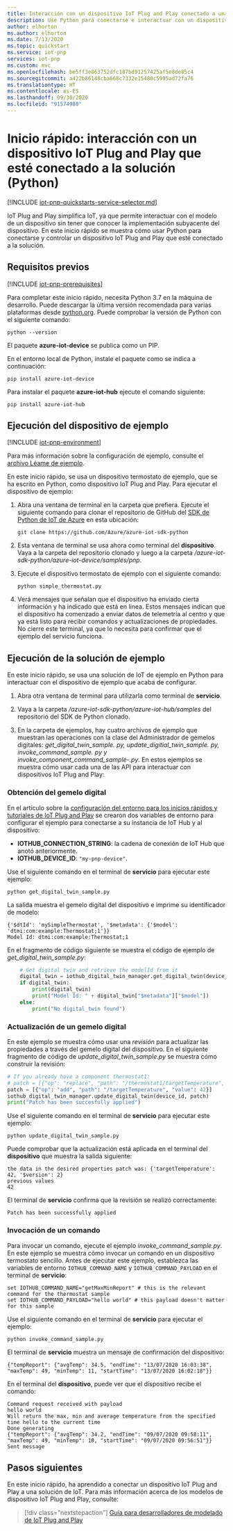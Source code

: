 ```yaml
---
title: Interacción con un dispositivo IoT Plug and Play conectado a una solución de Azure IoT (Python) | Microsoft Docs
description: Use Python para conectarse e interactuar con un dispositivo IoT Plug and Play (versión preliminar) que esté conectado a su solución de Azure IoT.
author: elhorton
ms.author: elhorton
ms.date: 7/13/2020
ms.topic: quickstart
ms.service: iot-pnp
services: iot-pnp
ms.custom: mvc
ms.openlocfilehash: be5ff3e863752dfc187bd91257425af5e8de85c4
ms.sourcegitcommit: a422b86148cba668c7332e15480c5995ad72fa76
ms.translationtype: HT
ms.contentlocale: es-ES
ms.lasthandoff: 09/30/2020
ms.locfileid: "91574980"
---
```

# <a name="quickstart-interact-with-an-iot-plug-and-play-device-thats-connected-to-your-solution-python"></a>Inicio rápido: interacción con un dispositivo IoT Plug and Play que esté conectado a la solución (Python)

[!INCLUDE [iot-pnp-quickstarts-service-selector.md](../../includes/iot-pnp-quickstarts-service-selector.md)]

IoT Plug and Play simplifica IoT, ya que permite interactuar con el modelo de un dispositivo sin tener que conocer la implementación subyacente del dispositivo. En este inicio rápido se muestra cómo usar Python para conectarse y controlar un dispositivo IoT Plug and Play que esté conectado a la solución.

## <a name="prerequisites"></a>Requisitos previos

[!INCLUDE [iot-pnp-prerequisites](../../includes/iot-pnp-prerequisites.md)]

Para completar este inicio rápido, necesita Python 3.7 en la máquina de desarrollo. Puede descargar la última versión recomendada para varias plataformas desde [python.org](https://www.python.org/). Puede comprobar la versión de Python con el siguiente comando:  

```cmd/sh
python --version
```

El paquete **azure-iot-device** se publica como un PIP.

En el entorno local de Python, instale el paquete como se indica a continuación:

```cmd/sh
pip install azure-iot-device
```

Para instalar el paquete **azure-iot-hub** ejecute el comando siguiente:

```cmd/sh
pip install azure-iot-hub
```

## <a name="run-the-sample-device"></a>Ejecución del dispositivo de ejemplo

[!INCLUDE [iot-pnp-environment](../../includes/iot-pnp-environment.md)]

Para más información sobre la configuración de ejemplo, consulte el [archivo Léame de ejemplo](https://github.com/Azure/azure-iot-sdk-python/blob/master/azure-iot-device/samples/pnp/README.md).

En este inicio rápido, se usa un dispositivo termostato de ejemplo, que se ha escrito en Python, como dispositivo IoT Plug and Play. Para ejecutar el dispositivo de ejemplo:

1. Abra una ventana de terminal en la carpeta que prefiera. Ejecute el siguiente comando para clonar el repositorio de GitHub del [SDK de Python de IoT de Azure](https://github.com/Azure/azure-iot-sdk-python) en esta ubicación:

    ```cmd/sh
    git clone https://github.com/Azure/azure-iot-sdk-python
    ```

1. Esta ventana de terminal se usa ahora como terminal del **dispositivo**. Vaya a la carpeta del repositorio clonado y luego a la carpeta */azure-iot-sdk-python/azure-iot-device/samples/pnp*.

1. Ejecute el dispositivo termostato de ejemplo con el siguiente comando:

    ```cmd/sh
    python simple_thermostat.py
    ```

1. Verá mensajes que señalan que el dispositivo ha enviado cierta información y ha indicado que está en línea. Estos mensajes indican que el dispositivo ha comenzado a enviar datos de telemetría al centro y que ya está listo para recibir comandos y actualizaciones de propiedades. No cierre este terminal, ya que lo necesita para confirmar que el ejemplo del servicio funciona.

## <a name="run-the-sample-solution"></a>Ejecución de la solución de ejemplo

En este inicio rápido, se usa una solución de IoT de ejemplo en Python para interactuar con el dispositivo de ejemplo que acaba de configurar.

1. Abra otra ventana de terminal para utilizarla como terminal de **servicio**. 

1. Vaya a la carpeta */azure-iot-sdk-python/azure-iot-hub/samples* del repositorio del SDK de Python clonado.

1. En la carpeta de ejemplos, hay cuatro archivos de ejemplo que muestran las operaciones con la clase del Administrador de gemelos digitales: *get_digital_twin_sample. py, update_digitial_twin_sample. py, invoke_command_sample. py y invoke_component_command_sample-.py*.  En estos ejemplos se muestra cómo usar cada una de las API para interactuar con dispositivos IoT Plug and Play:

### <a name="get-digital-twin"></a>Obtención del gemelo digital

En el artículo sobre la [configuración del entorno para los inicios rápidos y tutoriales de IoT Plug and Play](set-up-environment.md) se crearon dos variables de entorno para configurar el ejemplo para conectarse a su instancia de IoT Hub y al dispositivo:

* **IOTHUB_CONNECTION_STRING**: la cadena de conexión de IoT Hub que anotó anteriormente.
* **IOTHUB_DEVICE_ID**: `"my-pnp-device"`.

Use el siguiente comando en el terminal de **servicio** para ejecutar este ejemplo:

```cmd/sh
python get_digital_twin_sample.py
```

La salida muestra el gemelo digital del dispositivo e imprime su identificador de modelo:

```cmd/sh
{'$dtId': 'mySimpleThermostat', '$metadata': {'$model': 'dtmi:com:example:Thermostat;1'}}
Model Id: dtmi:com:example:Thermostat;1
```

En el fragmento de código siguiente se muestra el código de ejemplo de *get_digital_twin_sample.py*:

```python
    # Get digital twin and retrieve the modelId from it
    digital_twin = iothub_digital_twin_manager.get_digital_twin(device_id)
    if digital_twin:
        print(digital_twin)
        print("Model Id: " + digital_twin["$metadata"]["$model"])
    else:
        print("No digital_twin found")
```

### <a name="update-a-digital-twin"></a>Actualización de un gemelo digital

En este ejemplo se muestra cómo usar una *revisión* para actualizar las propiedades a través del gemelo digital del dispositivo. En el siguiente fragmento de código de *update_digital_twin_sample.py* se muestra cómo construir la revisión:

```python
# If you already have a component thermostat1:
# patch = [{"op": "replace", "path": "/thermostat1/targetTemperature", "value": 42}]
patch = [{"op": "add", "path": "/targetTemperature", "value": 42}]
iothub_digital_twin_manager.update_digital_twin(device_id, patch)
print("Patch has been succesfully applied")
```

Use el siguiente comando en el terminal de **servicio** para ejecutar este ejemplo:

```cmd/sh
python update_digital_twin_sample.py
```

Puede comprobar que la actualización está aplicada en el terminal del **dispositivo** que muestra la salida siguiente:

```cmd/sh
the data in the desired properties patch was: {'targetTemperature': 42, '$version': 2}
previous values
42
```

El terminal de **servicio** confirma que la revisión se realizó correctamente:

```cmd/sh
Patch has been successfully applied
```

### <a name="invoke-a-command"></a>Invocación de un comando

Para invocar un comando, ejecute el ejemplo *invoke_command_sample.py*. En este ejemplo se muestra cómo invocar un comando en un dispositivo termostato sencillo. Antes de ejecutar este ejemplo, establezca las variables de entorno `IOTHUB_COMMAND_NAME` y `IOTHUB_COMMAND_PAYLOAD` en el terminal de **servicio**:

```cmd/sh
set IOTHUB_COMMAND_NAME="getMaxMinReport" # this is the relevant command for the thermostat sample
set IOTHUB_COMMAND_PAYLOAD="hello world" # this payload doesn't matter for this sample
```

Use el siguiente comando en el terminal de **servicio** para ejecutar el ejemplo:
  
```cmd/sh
python invoke_command_sample.py
```

El terminal de **servicio** muestra un mensaje de confirmación del dispositivo:

```cmd/sh
{"tempReport": {"avgTemp": 34.5, "endTime": "13/07/2020 16:03:38", "maxTemp": 49, "minTemp": 11, "startTime": "13/07/2020 16:02:18"}}
```

En el terminal del **dispositivo**, puede ver que el dispositivo recibe el comando:

```cmd/sh
Command request received with payload
hello world
Will return the max, min and average temperature from the specified time hello to the current time
Done generating
{"tempReport": {"avgTemp": 34.2, "endTime": "09/07/2020 09:58:11", "maxTemp": 49, "minTemp": 10, "startTime": "09/07/2020 09:56:51"}}
Sent message
```

## <a name="next-steps"></a>Pasos siguientes

En este inicio rápido, ha aprendido a conectar un dispositivo IoT Plug and Play a una solución de IoT. Para más información acerca de los modelos de dispositivo IoT Plug and Play, consulte:

> [!div class="nextstepaction"]
> [Guía para desarrolladores de modelado de IoT Plug and Play](concepts-developer-guide-device-csharp.md)

